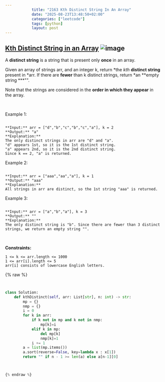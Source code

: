 ```yaml
---
            title: "2163 Kth Distinct String In An Array"
            date: "2025-08-23T13:48:50+02:00"
            categories: ["leetcode"]
            tags: [python]
            layout: post
---
```

            
## [Kth Distinct String in an Array](https://leetcode.com/problems/kth-distinct-string-in-an-array) ![image](https://img.shields.io/badge/Difficulty-Easy-brightgreen)

A **distinct string** is a string that is present only **once** in an array.

Given an array of strings arr, and an integer k, return *the *kth* **distinct string** present in *arr. If there are **fewer** than k distinct strings, return *an **empty string ***"".

Note that the strings are considered in the **order in which they appear** in the array.

 

Example 1:

```

**Input:** arr = ["d","b","c","b","c","a"], k = 2
**Output:** "a"
**Explanation:**
The only distinct strings in arr are "d" and "a".
"d" appears 1st, so it is the 1st distinct string.
"a" appears 2nd, so it is the 2nd distinct string.
Since k == 2, "a" is returned. 

```

Example 2:

```

**Input:** arr = ["aaa","aa","a"], k = 1
**Output:** "aaa"
**Explanation:**
All strings in arr are distinct, so the 1st string "aaa" is returned.

```

Example 3:

```

**Input:** arr = ["a","b","a"], k = 3
**Output:** ""
**Explanation:**
The only distinct string is "b". Since there are fewer than 3 distinct strings, we return an empty string "".

```

 

**Constraints:**

	1 <= k <= arr.length <= 1000
	1 <= arr[i].length <= 5
	arr[i] consists of lowercase English letters.

{% raw %}


```python


class Solution:
    def kthDistinct(self, arr: List[str], n: int) -> str:
        mp = {}
        nmp = {}
        i = 0
        for k in arr:
            if k not in mp and k not in nmp:
                mp[k]=i
            elif k in mp:
                del mp[k]
                nmp[k]=1
            i += 1
        a = list(mp.items())
        a.sort(reverse=False, key=lambda x : x[1])
        return "" if n - 1 >= len(a) else a[n-1][0]
        


{% endraw %}
```
